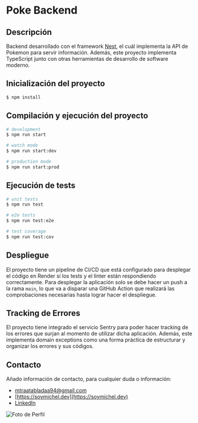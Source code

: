 # Poke Backend

## Descripción

Backend desarrollado con el framework [Nest](https://github.com/nestjs/nest), el cuál implementa la API de Pokemon para servir información. Además, este proyecto implementa TypeScript junto con otras herramientas de desarrollo de software moderno.

## Inicialización del proyecto

```bash
$ npm install
```

## Compilación y ejecución del proyecto

```bash
# development
$ npm run start

# watch mode
$ npm run start:dev

# production mode
$ npm run start:prod
```

## Ejecución de tests

```bash
# unit tests
$ npm run test

# e2e tests
$ npm run test:e2e

# test coverage
$ npm run test:cov
```

## Despliegue

El proyecto tiene un pipeline de CI/CD que está configurado para desplegar el código en Render sí los tests y el linter están respondiendo correctamente. Para desplegar la aplicación solo se debe hacer un push a la rama `main`, lo que va a disparar una GitHub Action que realizará las comprobaciones necesarias hasta lograr hacer el despliegue.

## Tracking de Errores

El proyecto tiene integrado el servicio Sentry para poder hacer tracking de los errores que surjan al momento de utilizar dicha aplicación. Además, este implementa domain exceptions como una forma práctica de estructurar y organizar los errores y sus códigos.

## Contacto

Añado información de contacto, para cualquier duda o información:

- [mtraatabladaa94@gmail.com](mailto:mtraatabladaa94@gmail.com)
- [https://soymichel.dev](https://soymichel.dev)
- [LinkedIn](https://www.linkedin.com/in/soymichelt)

![Foto de Perfil](https://github.com/soymichelt/CV/blob/master/public/res/circleProfile64x64.png)
